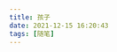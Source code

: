 ```yaml
---
title: 孩子
date: 2021-12-15 16:20:43
tags: [随笔]
---
```


<Poem 
title="孩子"
:content="`
我是回忆海边捡贝壳的孩子
我以为翻越高山走过荒漠
眼泪已经干涸
可一回首还是温暖的海风
冷了以为在严冬，热了以为在酷暑
渴了在荒漠，随波逐流又在攀爬高山
尝着略咸的海水，恍惚间尽了一世心酸
\n
我是抱膝看海的孩子
一瓢水就将我淋个通透
没有人管我就一直哭
欣喜泪水聚成了海洋
热情融化了夕阳
不知风雨雷电，都还未曾光顾
也许永无那些灾难
也没什么星辰大海
我守着的，只有水波荡漾一碧湖
\n
`"
/>
